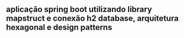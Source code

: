 ﻿## aplicação spring boot utilizando library mapstruct e conexão h2 database, arquitetura hexagonal e design patterns
